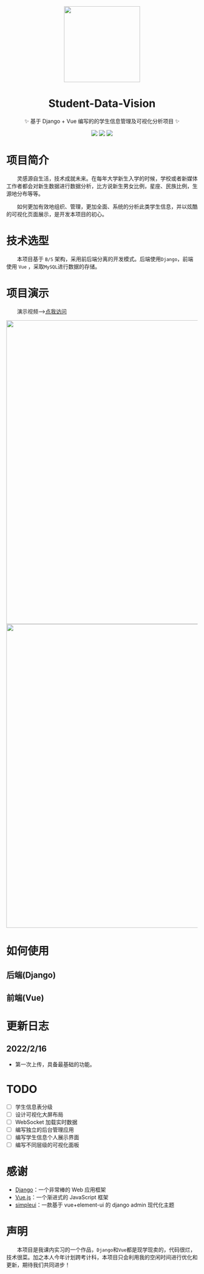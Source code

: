 <div align="center">
<img width="200px" src="https://cdn.jsdelivr.net/gh/sun0225SUN/Student-Data-Vision/assets/logo.png"/>

</div>

<h1 align="center">Student-Data-Vision</h1>

<p align="center">✨ 基于 Django + Vue 编写的的学生信息管理及可视化分析项目 ✨</p>

<p align="center">
<a href="https://github.com/sun0225SUN/Student-Data-Vision/blob/main/LICENSE">
<img src="https://img.shields.io/github/license/sun0225SUN/Student-Data-Vision"></a>
<a href="https://github.com/sun0225SUN/Student-Data-Vision"><img src="https://img.shields.io/github/stars/sun0225SUN/Student-Data-Vision?style=social"></a>
<a href="https://github.com/sun0225SUN/Student-Data-Vision"><img src="https://img.shields.io/github/forks/sun0225SUN/Student-Data-Vision?style=social"></a>
</p>

# 项目简介

&emsp;&emsp;灵感源自生活，技术成就未来。在每年大学新生入学的时候，学校或者新媒体工作者都会对新生数据进行数据分析，比方说新生男女比例，星座、民族比例，生源地分布等等。

&emsp;&emsp;如何更加有效地组织、管理，更加全面、系统的分析此类学生信息，并以炫酷的可视化页面展示，是开发本项目的初心。

# 技术选型

&emsp;&emsp;本项目基于 `B/S` 架构，采用前后端分离的开发模式。后端使用`Django`，前端使用 `Vue` ，采取`MySQL`进行数据的存储。

# 项目演示

&emsp;&emsp;演示视频——>[点我访问](https://www.bilibili.com/video/BV15L4y1E7xY)
<div align="center">
<img width="800px" src="https://cdn.jsdelivr.net/gh/sun0225SUN/Student-Data-Vision/assets/01.jpg"/>
<img  width="800px" src="https://cdn.jsdelivr.net/gh/sun0225SUN/Student-Data-Vision/assets/02.jpg"/>
</div>


# 如何使用

## 后端(Django)

## 前端(Vue)


# 更新日志

## 2022/2/16

- 第一次上传，具备最基础的功能。

# TODO

- [ ] 学生信息表分级
- [ ] 设计可视化大屏布局
- [ ] WebSocket 加载实时数据
- [ ] 编写独立的后台管理应用
- [ ] 编写学生信息个人展示界面
- [ ] 编写不同层级的可视化面板

# 感谢

- [Django](https://github.com/django/django)：一个非常棒的 Web 应用框架
- [Vue.js](https://vuejs.org/)：一个渐进式的 JavaScript 框架
- [simpleui](https://github.com/newpanjing/simpleui)：一款基于 vue+element-ui 的 django admin 现代化主题

# 声明

&emsp;&emsp;本项目是我课内实习的一个作品，`Django`和`Vue`都是现学现卖的，代码很烂，技术很菜。加之本人今年计划跨考计科，本项目只会利用我的空闲时间进行优化和更新，期待我们共同进步！
